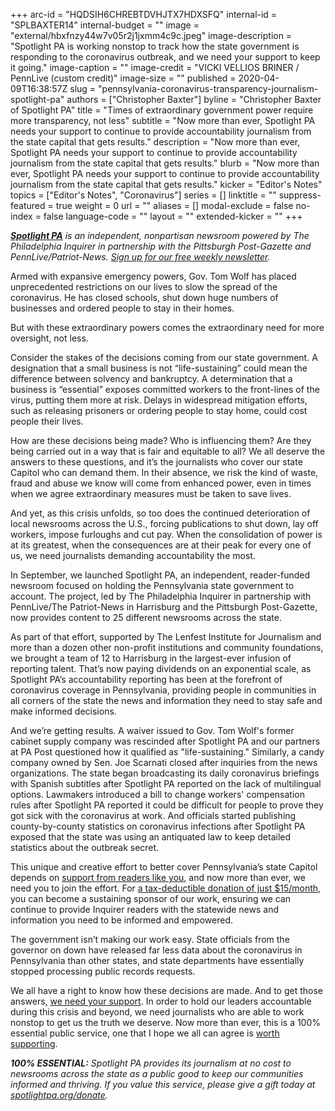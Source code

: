 +++
arc-id = "HQDSIH6CHREBTDVHJTX7HDXSFQ"
internal-id = "SPLBAXTER14"
internal-budget = ""
image = "external/hbxfnzy44w7v05r2j1jxmm4c9c.jpeg"
image-description = "Spotlight PA is working nonstop to track how the state government is responding to the coronavirus outbreak, and we need your support to keep it going."
image-caption = ""
image-credit = "VICKI VELLIOS BRINER / PennLive (custom credit)"
image-size = ""
published = 2020-04-09T16:38:57Z
slug = "pennsylvania-coronavirus-transparency-journalism-spotlight-pa"
authors = ["Christopher Baxter"]
byline = "Christopher Baxter of Spotlight PA"
title = "Times of extraordinary government power require more transparency, not less"
subtitle = "Now more than ever, Spotlight PA needs your support to continue to provide accountability journalism from the state capital that gets results."
description = "Now more than ever, Spotlight PA needs your support to continue to provide accountability journalism from the state capital that gets results."
blurb = "Now more than ever, Spotlight PA needs your support to continue to provide accountability journalism from the state capital that gets results."
kicker = "Editor's Notes"
topics = ["Editor's Notes", "Coronavirus"]
series = []
linktitle = ""
suppress-featured = true
weight = 0
url = ""
aliases = []
modal-exclude = false
no-index = false
language-code = ""
layout = ""
extended-kicker = ""
+++

<a href="https://www.spotlightpa.org/"><i><b>Spotlight PA</b></i></a><i> is an independent, nonpartisan newsroom powered by The Philadelphia Inquirer in partnership with the Pittsburgh Post-Gazette and PennLive/Patriot-News. </i><a href="https://www.spotlightpa.org/newsletters"><i>Sign up for our free weekly newsletter</i></a><i>.</i>

Armed with expansive emergency powers, Gov. Tom Wolf has placed unprecedented restrictions on our lives to slow the spread of the coronavirus. He has closed schools, shut down huge numbers of businesses and ordered people to stay in their homes.

But with these extraordinary powers comes the extraordinary need for more oversight, not less. 

Consider the stakes of the decisions coming from our state government. A designation that a small business is not “life-sustaining” could mean the difference between solvency and bankruptcy. A determination that a business is “essential” exposes committed workers to the front-lines of the virus, putting them more at risk. Delays in widespread mitigation efforts, such as releasing prisoners or ordering people to stay home, could cost people their lives.

How are these decisions being made? Who is influencing them? Are they being carried out in a way that is fair and equitable to all? We all deserve the answers to these questions, and it’s the journalists who cover our state Capitol who can demand them. In their absence, we risk the kind of waste, fraud and abuse we know will come from enhanced power, even in times when we agree extraordinary measures must be taken to save lives.

<script src="https://www.spotlightpa.org/embed.js" async></script><div data-spl-embed-version="1" data-spl-src="https://www.spotlightpa.org/embeds/donate/"></div> 

And yet, as this crisis unfolds, so too does the continued deterioration of local newsrooms across the U.S., forcing publications to shut down, lay off workers, impose furloughs and cut pay. When the consolidation of power is at its greatest, when the consequences are at their peak for every one of us, we need journalists demanding accountability the most.

In September, we launched Spotlight PA, an independent, reader-funded newsroom focused on holding the Pennsylvania state government to account. The project, led by The Philadelphia Inquirer in partnership with PennLive/The Patriot-News in Harrisburg and the Pittsburgh Post-Gazette, now provides content to 25 different newsrooms across the state.

As part of that effort, supported by The Lenfest Institute for Journalism and more than a dozen other non-profit institutions and community foundations, we brought a team of 12 to Harrisburg in the largest-ever infusion of reporting talent. That’s now paying dividends on an exponential scale, as Spotlight PA’s accountability reporting has been at the forefront of coronavirus coverage in Pennsylvania, providing people in communities in all corners of the state the news and information they need to stay safe and make informed decisions.

And we’re getting results. A waiver issued to Gov. Tom Wolf's former cabinet supply company was rescinded after Spotlight PA and our partners at PA Post questioned how it qualified as "life-sustaining." Similarly, a candy company owned by Sen. Joe Scarnati closed after inquiries from the news organizations. The state began broadcasting its daily coronavirus briefings with Spanish subtitles after Spotlight PA reported on the lack of multilingual options. Lawmakers introduced a bill to change workers' compensation rules after Spotlight PA reported it could be difficult for people to prove they got sick with the coronavirus at work. And officials started publishing county-by-county statistics on coronavirus infections after Spotlight PA exposed that the state was using an antiquated law to keep detailed statistics about the outbreak secret.

This unique and creative effort to better cover Pennsylvania’s state Capitol depends on <a href="http://www.spotlightpa.org/donate">support from readers like you</a>, and now more than ever, we need you to join the effort. For <a href="http://www.spotlightpa.org/donate">a tax-deductible donation of just $15/month</a>, you can become a sustaining sponsor of our work, ensuring we can continue to provide Inquirer readers with the statewide news and information you need to be informed and empowered.

The government isn’t making our work easy. State officials from the governor on down have released far less data about the coronavirus in Pennsylvania than other states, and state departments have essentially stopped processing public records requests. 

We all have a right to know how these decisions are made. And to get those answers, <a href="http://www.spotlightpa.org/donate">we need your support</a>. In order to hold our leaders accountable during this crisis and beyond, we need journalists who are able to work nonstop to get us the truth we deserve. Now more than ever, this is a 100% essential public service, one that I hope we all can agree is <a href="http://www.spotlightpa.org/donate">worth supporting</a>.

<i><b>100% ESSENTIAL:</b></i><i> Spotlight PA provides its journalism at no cost to newsrooms across the state as a public good to keep our communities informed and thriving. If you value this service, please give a gift today at </i><a href="https://www.spotlightpa.org/donate"><i>spotlightpa.org/donate</i></a><i>.</i>
